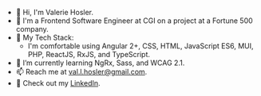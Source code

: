 - 👋 Hi, I'm Valerie Hosler.
- :school: I'm a Frontend Software Engineer at CGI on a project at a Fortune 500 company.
- :toolbox: My Tech Stack:
  - I'm comfortable using Angular 2+, CSS, HTML, JavaScript ES6, MUI, PHP, ReactJS, RxJS, and TypeScript. 
- 🌱 I’m currently learning NgRx, Sass, and WCAG 2.1.
- 📫 Reach me at val.l.hosler@gmail.com.
- :briefcase: Check out my [LinkedIn](https://linkedin.com/in/valhos/).
